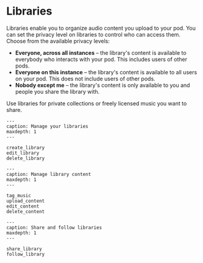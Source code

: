 # Libraries

Libraries enable you to organize audio content you upload to your pod. You can set the privacy level on libraries to control who can access them. Choose from the available privacy levels:

- __Everyone, across all instances__ – the library's content is available to everybody who interacts with your pod. This includes users of other pods.
- __Everyone on this instance__ – the library's content is available to all users on your pod. This does not include users of other pods.
- __Nobody except me__ – the library's content is only available to you and people you share the library with.

Use libraries for private collections or freely licensed music you want to share.

```{toctree}
---
caption: Manage your libraries
maxdepth: 1
---

create_library
edit_library
delete_library

```

```{toctree}
---
caption: Manage library content
maxdepth: 1
---

tag_music
upload_content
edit_content
delete_content

```

```{toctree}
---
caption: Share and follow libraries
maxdepth: 1
---

share_library
follow_library

```
